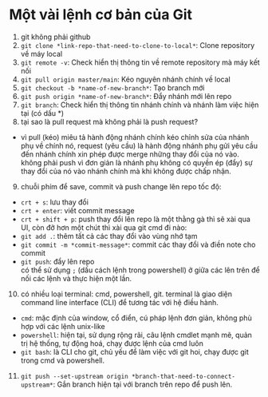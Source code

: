 # Một vài lệnh cơ bản của Git

1. git không phải github
2. `git clone *link-repo-that-need-to-clone-to-local*`: Clone repository về máy local
3. `git remote -v`: Check hiển thị thông tin về remote repository mà máy kết nối
4. `git pull origin master/main`: Kéo nguyên nhánh chính về local
5. `git checkout -b *name-of-new-branch*`: Tạo branch mới
6. `git push origin *name-of-new-branch*`: Đẩy nhánh mới lên repo
7. `git branch`: Check hiển thị thông tin nhánh chính và nhánh làm việc hiện tại (có dấu *)
8. tại sao là pull request mà không phải là push request?  
- vì pull (kéo) miêu tả hành động nhánh chính kéo chỉnh sửa của nhánh phụ về chính nó, request (yêu cầu) là hành động nhánh phụ gửi yêu cầu đến nhánh chính xin phép được merge những thay đổi của nó vào. không phải push vì đơn giản là nhánh phụ không có quyền ép (đẩy) sự thay đổi của nó vào nhánh chính mà khi không được chấp nhận.
9. chuỗi phím để save, commit và push change lên repo tốc độ:
- `crt + s`: lưu thay đổi
- `crt + enter`: viết commit message
- `crt + shift + p`: push thay đổi lên repo
là một thằng gà thì sẽ xài qua UI, còn đỡ hơn một chút thì xài qua git cmd đi nào:
- `git add .`: thêm tất cả các thay đổi vào vùng nhớ tạm
- `git commit -m *commit-message*`: commit các thay đổi và điền note cho commit
- `git push`: đẩy lên repo  
có thể sử dụng `;` (dấu cách lệnh trong powershell) ở giữa các lên trên để nối các lệnh và thực hiện một lần.
10. có nhiều loại terminal: cmd, powershell, git. terminal là giao diện command line interface (CLI) để tương tác với hệ điều hành. 
- `cmd`: mặc định của window, cổ điển, cú pháp lệnh đơn giản, không phù hợp với các lệnh unix-like
- `powershell`: hiện tại, sử dụng rộng rãi, câu lệnh cmdlet mạnh mẽ, quản trị hệ thống, tự động hoá, chạy được lệnh của cmd luôn
- `git bash`: là CLI cho git, chủ yếu để làm việc với git hoi, chạy được git trong cmd và powershell.
11. `git push --set-upstream origin *branch-that-need-to-connect-upstream*`: Gắn branch hiện tại với branch trên repo để push lên.
